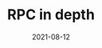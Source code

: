 ---
title: "RPC in depth"
linkTitle: "RPC in depth"
weight: 12
date: 2021-08-12
description: >
  Learn about bRPC in depth.
---